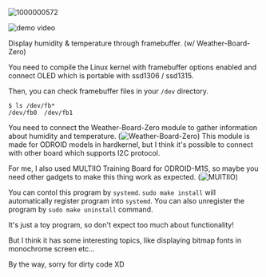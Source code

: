 ![1000000572](https://github.com/user-attachments/assets/6496a7e0-6ee0-43b7-8986-386c78e023d7)

![demo video](https://www.youtube.com/watch?v=A4CuWbXQJcw)

Display humidity & temperature through framebuffer. (w/ Weather-Board-Zero)

You need to compile the Linux kernel with framebuffer options enabled and connect OLED which is portable with ssd1306 / ssd1315.

Then, you can check framebuffer files in your `/dev` directory.

```
$ ls /dev/fb*
/dev/fb0  /dev/fb1
```

You need to connect the Weather-Board-Zero module to gather information about humidity and temperature.
(![Weather-Board-Zero](https://www.odroid.nl/WBZ)) This module is made for ODROID models in hardkernel, but I think it's possible to connect with other board which supports I2C protocol.

For me, I also used MULTIIO Training Board for ODROID-M1S, so maybe you need other gadgets to make this thing work as expected.
(![MUITIIO](https://www.hardkernel.com/ko/shop/multi-i-o-training-board-for-m1s/))

You can contol this program by `systemd`. `sudo make install` will automatically register program into `systemd`. You can also unregister the program by `sudo make uninstall` command.

It's just a toy program, so don't expect too much about functionality!

But I think it has some interesting topics, like displaying bitmap fonts in monochrome screen etc...

By the way, sorry for dirty code XD
